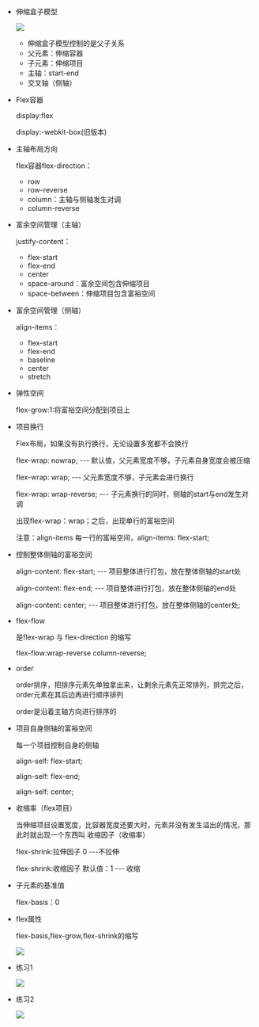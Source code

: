 

- 伸缩盒子模型

  ![](https://tva1.sinaimg.cn/large/007S8ZIlgy1gg70doqujpj31340n00uh.jpg)

  - 伸缩盒子模型控制的是父子关系
  - 父元素：伸缩容器
  - 子元素：伸缩项目
  -  主轴：start-end
  - 交叉轴（侧轴）

- Flex容器

   display:flex

   display:-webkit-box(旧版本)

- 主轴布局方向

  flex容器flex-direction：

  - row
  - row-reverse
  - column：主轴与侧轴发生对调
  - column-reverse

- 富余空间管理（主轴）

  justify-content：

  - flex-start
  - flex-end
  - center
  - space-around：富余空间包含伸缩项目
  - space-between：伸缩项目包含富裕空间

- 富余空间管理（侧轴）

  align-items：

  - flex-start
  - flex-end
  - baseline
  - center
  - stretch

- 弹性空间

  flex-grow:1:将富裕空间分配到项目上

- 项目换行

  Flex布局，如果没有执行换行，无论设置多宽都不会换行

  flex-wrap: nowrap; --- 默认值，父元素宽度不够，子元素自身宽度会被压缩

  flex-wrap: wrap; --- 父元素宽度不够，子元素会进行换行

  flex-wrap: wrap-reverse; --- 子元素换行的同时，侧轴的start与end发生对调

  出现flex-wrap：wrap；之后，出现单行的富裕空间

  注意：align-items 每一行的富裕空间，align-items: flex-start;

- 控制整体侧轴的富裕空间

  align-content: flex-start; --- 项目整体进行打包，放在整体侧轴的start处

  align-content: flex-end; --- 项目整体进行打包，放在整体侧轴的end处

  align-content: center; --- 项目整体进行打包，放在整体侧轴的center处;

- flex-flow 

  是flex-wrap 与 flex-direction 的缩写

  flex-flow:wrap-reverse column-reverse;

- order

  order排序，把排序元素先单独拿出来，让剩余元素先正常排列，排完之后，order元素在其后边再进行顺序排列

  order是沿着主轴方向进行排序的

- 项目自身侧轴的富裕空间

  每一个项目控制自身的侧轴

  align-self: flex-start;

  align-self: flex-end;

  align-self: center;

- 收缩率（flex项目）

  当伸缩项目设置宽度，比容器宽度还要大时，元素并没有发生溢出的情况，那此时就出现一个东西叫 收缩因子（收缩率）

   flex-shrink:拉伸因子 0 ---不拉伸

   flex-shrink:收缩因子 默认值：1 --- 收缩

- 子元素的基准值

  flex-basis：0

- flex属性

  flex-basis,flex-grow,flex-shrink的缩写

  ![](https://tva1.sinaimg.cn/large/007S8ZIlgy1gg76twazfwj30z20gctaj.jpg)

- 练习1

  ![](https://tva1.sinaimg.cn/large/007S8ZIlgy1gg76sljnkyj30h008daa5.jpg)

- 练习2

  ![](https://tva1.sinaimg.cn/large/007S8ZIlgy1gg775z0q03j310o0noaal.jpg)